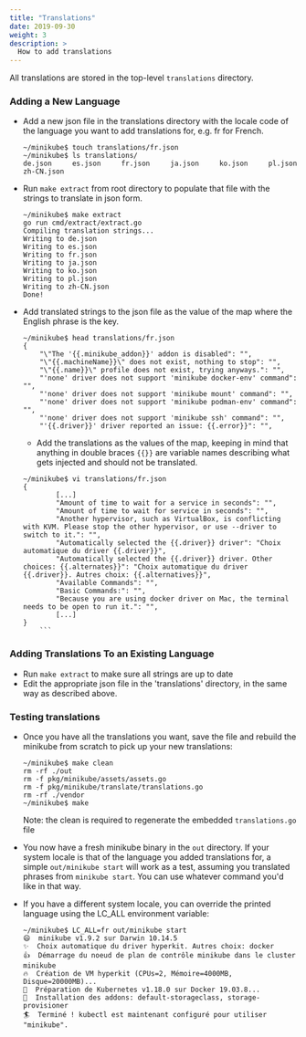 ```yaml
---
title: "Translations"
date: 2019-09-30
weight: 3
description: >
  How to add translations
---
```


All translations are stored in the top-level `translations` directory.

### Adding a New Language
* Add a new json file in the translations directory with the locale code of the language you want to add
  translations for, e.g. fr for French.
	```
	~/minikube$ touch translations/fr.json
	~/minikube$ ls translations/
	de.json		es.json		fr.json		ja.json		ko.json		pl.json		zh-CN.json
	```
* Run `make extract` from root directory to populate that file with the strings to translate in json
  form.
	```
	~/minikube$ make extract
	go run cmd/extract/extract.go
	Compiling translation strings...
	Writing to de.json
	Writing to es.json
	Writing to fr.json
	Writing to ja.json
	Writing to ko.json
	Writing to pl.json
	Writing to zh-CN.json
	Done!
	```
* Add translated strings to the json file as the value of the map where the English phrase is the key.
	```
	~/minikube$ head translations/fr.json 
	{
		"\"The '{{.minikube_addon}}' addon is disabled": "",
		"\"{{.machineName}}\" does not exist, nothing to stop": "",
		"\"{{.name}}\" profile does not exist, trying anyways.": "",
		"'none' driver does not support 'minikube docker-env' command": "",
		"'none' driver does not support 'minikube mount' command": "",
		"'none' driver does not support 'minikube podman-env' command": "",
		"'none' driver does not support 'minikube ssh' command": "",
		"'{{.driver}}' driver reported an issue: {{.error}}": "",
	```
	* Add the translations as the values of the map, keeping in mind that anything in double braces `{{}}` are variable names describing what gets injected and should not be translated.
	```
	~/minikube$ vi translations/fr.json
	{
        	[...]
        	"Amount of time to wait for a service in seconds": "",
        	"Amount of time to wait for service in seconds": "",
        	"Another hypervisor, such as VirtualBox, is conflicting with KVM. Please stop the other hypervisor, or use --driver to switch to it.": "",
        	"Automatically selected the {{.driver}} driver": "Choix automatique du driver {{.driver}}",
        	"Automatically selected the {{.driver}} driver. Other choices: {{.alternates}}": "Choix automatique du driver {{.driver}}. Autres choix: {{.alternatives}}",
        	"Available Commands": "",
        	"Basic Commands:": "",
        	"Because you are using docker driver on Mac, the terminal needs to be open to run it.": "",
        	[...]
	}
        ```
	
### Adding Translations To an Existing Language
* Run `make extract` to make sure all strings are up to date
* Edit the appropriate json file in the 'translations' directory, in the same way as described above.

### Testing translations
* Once you have all the translations you want, save the file and rebuild the minikube from scratch to pick up your new translations:
	```
	~/minikube$ make clean
	rm -rf ./out
	rm -f pkg/minikube/assets/assets.go
	rm -f pkg/minikube/translate/translations.go
	rm -rf ./vendor
	~/minikube$ make
	```
	Note: the clean is required to regenerate the embedded `translations.go` file

* You now have a fresh minikube binary in the `out` directory. If your system locale is that of the language you added translations for, a simple `out/minikube start` will work as a test, assuming you translated phrases from `minikube start`. You can use whatever command you'd like in that way. 

* If you have a different system locale, you can override the printed language using the LC_ALL environment variable:
	```
	~/minikube$ LC_ALL=fr out/minikube start
	😄  minikube v1.9.2 sur Darwin 10.14.5
	✨  Choix automatique du driver hyperkit. Autres choix: docker
	👍  Démarrage du noeud de plan de contrôle minikube dans le cluster minikube
	🔥  Création de VM hyperkit (CPUs=2, Mémoire=4000MB, Disque=20000MB)...
	🐳  Préparation de Kubernetes v1.18.0 sur Docker 19.03.8...
	🌟  Installation des addons: default-storageclass, storage-provisioner
	🏄  Terminé ! kubectl est maintenant configuré pour utiliser "minikube".
	```
